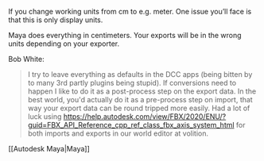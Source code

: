 If you change working units from cm to e.g. meter.
One issue you’ll face is that this is only display units.

Maya does everything in centimeters. Your exports will be in the wrong units depending on your exporter.

Bob White:
> I try to leave everything as defaults in the DCC apps (being bitten by to many 3rd partly plugins being stupid).
> If conversions need to happen I like to do it as a post-process step on the export data.
> In the best world, you'd actually do it as a pre-process step on import, that way your export data can be round tripped more easily.
> Had a lot of luck using https://help.autodesk.com/view/FBX/2020/ENU/?guid=FBX_API_Reference_cpp_ref_class_fbx_axis_system_html for both imports and exports in our world editor at volition.

[[Autodesk Maya|Maya]]